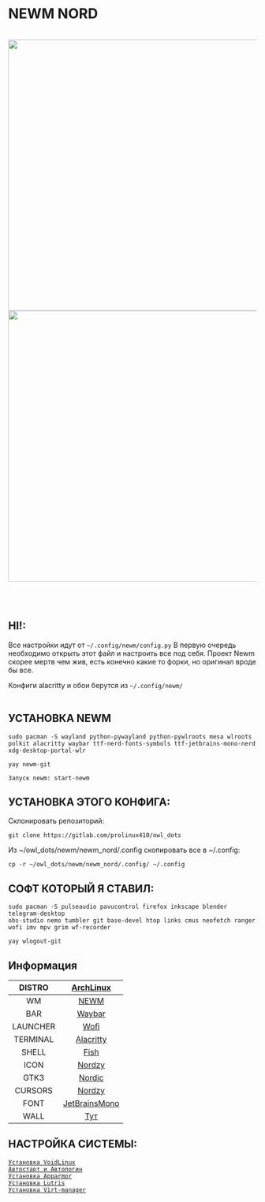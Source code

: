 # NEWM NORD 
<br />
  
<div align="center">
<img src="https://sun9-11.userapi.com/impg/uOeyBvvbGJ0IBRmn_RnKM72Walr4sBD29UnR9A/4zv4HigJ52E.jpg?size=1280x720&quality=95&sign=272f8a30e5ffbe134376b5efead8682f&type=album" width="550">

<br />

<img src="https://sun9-23.userapi.com/impg/Iu81V4izQs1fv1-Xeg-LVBRro5VNBfh9UL_CsA/JjKP1FyOskQ.jpg?size=1280x720&quality=95&sign=f27c4cf8830d875136273e111288e979&type=album" width="550">
</div>  

<br /><br />

## HI!:
Все настройки идут от `~/.config/newm/config.py` В первую очередь необходимо открыть этот файл и настроить все под себя. Проект Newm скорее мертв чем жив, есть конечно какие то форки, но оригинал вроде бы все.  

Конфиги alacritty и обои берутся из `~/.config/newm/`  
<br />

## УСТАНОВКА NEWM
  
```
sudo pacman -S wayland python-pywayland python-pywlroots mesa wlroots polkit alacritty waybar ttf-nerd-fonts-symbols ttf-jetbrains-mono-nerd xdg-desktop-portal-wlr    

yay newm-git  

Запуск newm: start-newm 
```
  
## УСТАНОВКА ЭТОГО КОНФИГА:
  
Склонировать репозиторий:  
```
git clone https://gitlab.com/prolinux410/owl_dots
```
  
Из ~/owl_dots/newm/newm_nord/.config скопировать все в ~/.config:  
```
cp -r ~/owl_dots/newm/newm_nord/.config/ ~/.config
```
  
## СОФТ КОТОРЫЙ Я СТАВИЛ:
  
```
sudo pacman -S pulseaudio pavucontrol firefox inkscape blender telegram-desktop 
obs-studio nemo tumbler git base-devel htop links cmus neofetch ranger 
wofi imv mpv grim wf-recorder

yay wlogout-git
```

## Информация
|DISTRO|[ArchLinux](https://archlinux.org/)|
|:---:|:---:|
|WM|[NEWM](https://github.com/jbuchermn/newm)|
|BAR|[Waybar](https://github.com/Alexays/Waybar)|
|LAUNCHER|[Wofi](https://hg.sr.ht/~scoopta/wofi)|
|TERMINAL|[Alacritty](https://github.com/alacritty/alacritty)|
|SHELL|[Fish](https://fishshell.com/)|
|ICON|[Nordzy](https://github.com/alvatip/Nordzy-icon)|
|GTK3|[Nordic](https://github.com/EliverLara/Nordic)|
|CURSORS|[Nordzy](https://github.com/alvatip/Nordzy-cursors)|
|FONT|[JetBrainsMono](https://www.jetbrains.com/lp/mono/)|
|WALL|[Тут](https://sun9-42.userapi.com/impg/kpUgedD4A9w1wvRv4YcOJe7RhawQN8_bX6mYuA/D6d2fT3CyAQ.jpg?size=2560x1707&quality=95&sign=5995ac9c4ba501674bfbf41f453831a3&type=album)|  
  
## НАСТРОЙКА СИСТЕМЫ:
  
[```Установка VoidLinux```](https://gitlab.com/prolinux410/owl_dots/-/wikis/VoidLinux-uefi-install)  
[```Автостарт и Автологин```](https://gitlab.com/prolinux410/owl_dots/-/wikis/Autostart-window-managers)  
[```Установка Apparmor```](https://gitlab.com/prolinux410/owl_dots/-/wikis/Apparmor)  
[```Установка Lutris```](https://gitlab.com/prolinux410/owl_dots/-/wikis/Lutris)  
[```Установка Virt-manager```](https://gitlab.com/prolinux410/owl_dots/-/wikis/Virt-Manager)  
